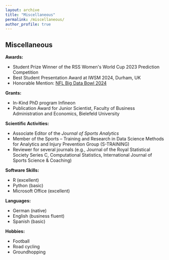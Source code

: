 ```yaml
---
layout: archive
title: "Miscellaneous"
permalink: /miscellaneous/
author_profile: true
---
```


## Miscellaneous

**Awards:**  
- Student Prize Winner of the RSS Women's World Cup 2023 Prediction Competition  
- Best Student Presentation Award at IWSM 2024, Durham, UK  
- Honorable Mention: [NFL Big Data Bowl 2024](https://www.kaggle.com/code/robbwu/pep-a-metric-for-evaluating-tackles/report)

**Grants:**
- In-Kind PhD program Infineon
- Publication Award for Junior Scientist, Faculty of Business Administration and Economics, Bielefeld University

**Scientific Activities:**  
- Associate Editor of the *Journal of Sports Analytics*  
- Member of the Sports – Training and Research in Data Science Methods for Analytics and Injury Prevention Group (S-TRAINING)  
- Reviewer for several journals (e.g., Journal of the Royal Statistical Society Series C, Computational Statistics, International Journal of Sports Science & Coaching)

**Software Skills:**  
- R (excellent)  
- Python (basic)  
- Microsoft Office (excellent)  

**Languages:**  
- German (native)  
- English (business fluent)  
- Spanish (basic)  

**Hobbies:**  
- Football  
- Road cycling  
- Groundhopping  
